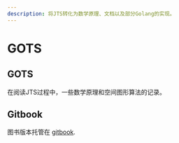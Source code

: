 ```yaml
---
description: 将JTS转化为数学原理、文档以及部分Golang的实现。
---
```


# GOTS

## GOTS

在阅读JTS过程中，一些数学原理和空间图形算法的记录。

## Gitbook

图书版本托管在 [gitbook](https://yuhangch.gitbook.io/gots/).

